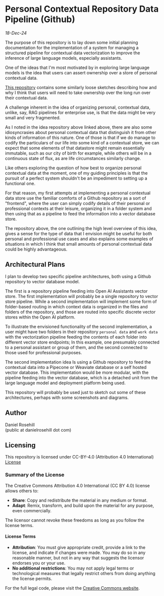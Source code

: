 # Personal Contextual Repository Data Pipeline (Github)

*18-Dec-24*

The purpose of this repository is to lay down some initial planning documentation for the implementation of a system for managing a structured pipeline for contextual data vectorization to improve the inference of large language models, especially assistants.

One of the ideas that I'm most motivated by in exploring large language models is the idea that users can assert ownership over a store of personal contextual data. 

[This repository](https://github.com/danielrosehill/Personal-Context-Repo-Idea) contains some similarly loose sketches describing how and why I think that users will need to take ownership over the long run over their contextual data. 

A  challenge inherent in the idea of organizing personal, contextual data, unlike, say, RAG pipelines for enterprise use, is that the data might be very small and very fragmented. 

As I noted in the idea repository above linked above, there are also some idiosyncrasies about personal contextual data that distinguish it from other kinds of information of this nature. One of those is that if we do manage to codify the particulars of our life into some kind of a contextual store, we can expect that some elements of that datastore might remain essentially immutable, such as our city of birth for example, while others will be in a continuous state of flux, as are life circumstances similarly change.

Like others exploring the question of how best to organize personal contextual data at the moment, one of my guiding principles is that the pursuit of a perfect system shouldn't be an impediment to setting up a functional one. 

For that reason, my first attempts at implementing a personal contextual data store use the familiar comforts of a Github repository as a sort of "frontend", where the user can simply codify details of their personal or professional contexts at their leisure, organizing it in a folder system and then using that as a pipeline to feed the information into a vector database store. 

The repository above, the one outlining the high level overview of this idea, gives a sense for the type of data that I envision might be useful for both personal and professional use cases and also explains some examples of situations in which I think that small amounts of personal contextual data could be highly advantageous. 

## Architectural Plans

I plan to develop two specific pipeline architectures, both using a Github repository to vector database model. 

The first is a repository pipeline feeding into Open AI Assistants vector store. The first implementation will probably be a single repository to vector store pipeline. While a second implementation will implement some form of folder-based routing in which context data is organized in the files and folders of the repository, and those are routed into specific discrete vector stores within the Open AI platform.

To illustrate the envisioned functionality of the second implementation, a user might have two folders in their repository `personal data` and `work data` with the vectorization pipeline feeding the contents of each folder into different vector store endpoints; In this example, one presumably connected to a personal assistant or group of them, and the second connected to those used for professional purposes.

The second implementation idea Is using a Github repository to feed the contextual data into a Pipecone or Weaviate database or a self hosted vector database. This implementation would be more modular, with the pipeline feeding into the vector database, which is a detached unit from the large language model and deployment platform being used. 

This repository will probably be used just to sketch out some of these architectures, perhaps with some screenshots and diagrams.

## Author

Daniel Rosehill  
(public at danielrosehill dot com)

## Licensing

This repository is licensed under CC-BY-4.0 (Attribution 4.0 International) 
[License](https://creativecommons.org/licenses/by/4.0/)

### Summary of the License
The Creative Commons Attribution 4.0 International (CC BY 4.0) license allows others to:
- **Share**: Copy and redistribute the material in any medium or format.
- **Adapt**: Remix, transform, and build upon the material for any purpose, even commercially.

The licensor cannot revoke these freedoms as long as you follow the license terms.

#### License Terms
- **Attribution**: You must give appropriate credit, provide a link to the license, and indicate if changes were made. You may do so in any reasonable manner, but not in any way that suggests the licensor endorses you or your use.
- **No additional restrictions**: You may not apply legal terms or technological measures that legally restrict others from doing anything the license permits.

For the full legal code, please visit the [Creative Commons website](https://creativecommons.org/licenses/by/4.0/legalcode).